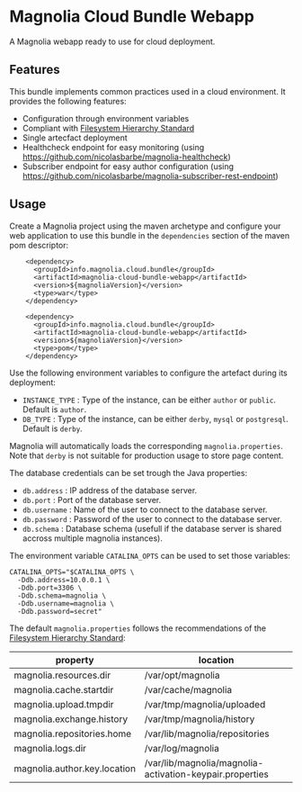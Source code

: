 # Magnolia Cloud Bundle Webapp
A Magnolia webapp ready to use for cloud deployment. 

## Features

This bundle implements common practices used in a cloud environment. It provides the following features:
- Configuration through environment variables
- Compliant with [Filesystem Hierarchy Standard](https://en.wikipedia.org/wiki/Filesystem_Hierarchy_Standard)
- Single artecfact deployment
- Healthcheck endpoint for easy monitoring (using https://github.com/nicolasbarbe/magnolia-healthcheck)
- Subscriber endpoint for easy author configuration (using https://github.com/nicolasbarbe/magnolia-subscriber-rest-endpoint)

## Usage

Create a Magnolia project using the maven archetype and configure your web application to use this bundle in the `dependencies` section of the maven pom descriptor:
```
    <dependency>
      <groupId>info.magnolia.cloud.bundle</groupId>
      <artifactId>magnolia-cloud-bundle-webapp</artifactId>
      <version>${magnoliaVersion}</version>
      <type>war</type>
    </dependency>

    <dependency>
      <groupId>info.magnolia.cloud.bundle</groupId>
      <artifactId>magnolia-cloud-bundle-webapp</artifactId>
      <version>${magnoliaVersion}</version>
      <type>pom</type>
    </dependency>
```

Use the following environment variables to configure the artefact during its deployment:

- `INSTANCE_TYPE` : Type of the instance, can be either `author` or `public`. Default is `author`.
- `DB_TYPE` : Type of the instance, can be either `derby`, `mysql` or `postgresql`. Default is `derby`.

Magnolia will automatically loads the corresponding `magnolia.properties`. Note that `derby` is not suitable for production usage to store page content.

The database credentials can be set trough the Java properties:

- `db.address` : IP address of the database server.
- `db.port` : Port of the database server.
- `db.username` : Name of the user to connect to the database server.
- `db.password` : Password of the user to connect to the database server.
- `db.schema` : Database schema (usefull if the database server is shared accross multiple magnolia instances).

The environment variable `CATALINA_OPTS` can be used to set those variables:
```
CATALINA_OPTS="$CATALINA_OPTS \
  -Ddb.address=10.0.0.1 \
  -Ddb.port=3306 \
  -Ddb.schema=magnolia \
  -Ddb.username=magnolia \
  -Ddb.password=secret" 
```

The default `magnolia.properties` follows the recommendations of the [Filesystem Hierarchy Standard](https://en.wikipedia.org/wiki/Filesystem_Hierarchy_Standard):

|property  | location |
| ------------- | ------------- |
| magnolia.resources.dir  | /var/opt/magnolia  |
| magnolia.cache.startdir | /var/cache/magnolia |
| magnolia.upload.tmpdir | /var/tmp/magnolia/uploaded |
| magnolia.exchange.history | /var/tmp/magnolia/history |
| magnolia.repositories.home | /var/lib/magnolia/repositories |
| magnolia.logs.dir | /var/log/magnolia |
| magnolia.author.key.location | /var/lib/magnolia/magnolia-activation-keypair.properties |

